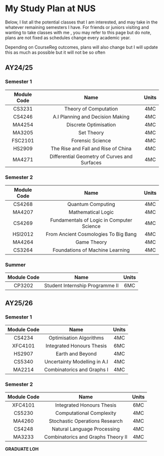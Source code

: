 
# My Study Plan at NUS
Below, I list all the potential classes that I am interested, and may take in the whatever remaining semesters I have. For friends or juniors visiting and wanting to take classes with me , you may refer to this page but do note, plans are not fixed as schedules change every academic year.


Depending on CourseReg outcomes, plans will also change but I will update this as much as possible but it will not be so often

## AY24/25
### Semester 1

| Module Code | Name | Units |
| :--------:  | :--: | :---: |
| CS3231 | Theory of Computation | 4MC |
| CS4246 | A.I Planning and Decision Making | 4MC |
| MA4254 | Discrete Optimisation | 4MC |
| MA3205 | Set Theory | 4MC |
| FSC2101 | Forensic Science | 4MC |
| HS2909 | The Rise and Fall and Rise of China | 4MC |
| MA4271 | Differential Geometry of Curves and Surfaces | 4MC |

### Semester 2

| Module Code | Name | Units |
| :--------:  | :--: | :---: |
| CS4268 | Quantum Computing | 4MC |
| MA4207 | Mathematical Logic | 4MC |
| CS4269 | Fundamentals of Logic in Computer Science | 4MC |
| HSI2012 | From Ancient Cosmologies To Big Bang | 4MC |
| MA4264 | Game Theory | 4MC |
| CS3264 | Foundations of Machine Learning | 4MC |

### Summer 

| Module Code | Name | Units |
| :--------:  | :--: | :---: |
| CP3202 | Student Internship Programme II | 6MC |

## AY25/26
### Semester 1

| Module Code | Name | Units |
| :--------:  | :--: | :---: |
| CS4234 | Optimisation Algorithms | 4MC |
| XFC4101 | Integrated Honours Thesis | 6MC |
| HS2907 | Earth and Beyond | 4MC |
| CS5340 | Uncertainty Modelling in A.I | 4MC |
| MA2214 | Combinatorics and Graphs I | 4MC |


### Semester 2

| Module Code | Name | Units |
| :--------:  | :--: | :---: |
| XFC4101 | Integrated Honours Thesis | 6MC |
| CS5230 | Computational Complexity | 4MC |
| MA4260 | Stochastic Operations Research | 4MC |
| CS4248 | Natural Language Processing | 4MC |
| MA3233 | Combinatorics and Graphs Theory II | 4MC |

**GRADUATE LOH**


